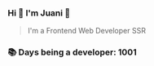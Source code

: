 ### Hi 👋 I&#39;m Juani 🦁

> I&#39;m a Frontend Web Developer SSR

### 📚 Days being a developer: 1001
